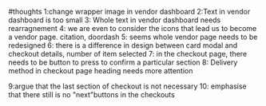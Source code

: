 #thoughts
1:change wrapper image in vendor dashboard
2:Text in vendor dashboard is too small
3: Whole text in vendor dashboard needs rearragnement
4: we are even to consider the icons that lead us to become a vendor page. citation, doordash
5: seems whole vendor page needs to be redesigned
6: there is a difference in design between card modal and checkout details, number of item selected
7: in the checkout page, there needs to be button to press to confirm a particular section
8: Delivery method in checkout page heading needs more attention

9:argue that the last section of checkout is not necessary
10: emphasise that there still is no "next"buttons in the checkouts
